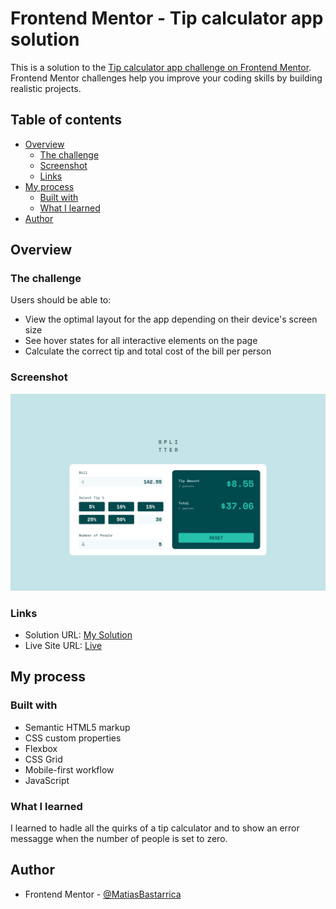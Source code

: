 # Frontend Mentor - Tip calculator app solution

This is a solution to the [Tip calculator app challenge on Frontend Mentor](https://www.frontendmentor.io/challenges/tip-calculator-app-ugJNGbJUX). Frontend Mentor challenges help you improve your coding skills by building realistic projects.

## Table of contents

- [Overview](#overview)
  - [The challenge](#the-challenge)
  - [Screenshot](#screenshot)
  - [Links](#links)
- [My process](#my-process)
  - [Built with](#built-with)
  - [What I learned](#what-i-learned)
- [Author](#author)

## Overview

### The challenge

Users should be able to:

- View the optimal layout for the app depending on their device's screen size
- See hover states for all interactive elements on the page
- Calculate the correct tip and total cost of the bill per person

### Screenshot

![](./screenshot.png)

### Links

- Solution URL: [My Solution](https://www.frontendmentor.io/solutions/tip-calculator-app-mb-gc4Qm_hgn0)
- Live Site URL: [Live](https://matiasbastarrica.github.io/tip-calculator-app-main/)

## My process

### Built with

- Semantic HTML5 markup
- CSS custom properties
- Flexbox
- CSS Grid
- Mobile-first workflow
- JavaScript

### What I learned

I learned to hadle all the quirks of a tip calculator and to show an error messagge when the number of people is set to zero.

## Author

- Frontend Mentor - [@MatiasBastarrica](https://www.frontendmentor.io/profile/MatiasBastarrica)
